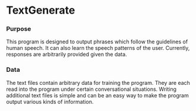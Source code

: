 # TextGenerate
### Purpose
This program is designed to output phrases which follow the guidelines of human speech. It can also learn the speech patterns of the user. Currently, responses are arbitrarily provided given the data.

### Data
The text files contain arbitrary data for training the program. They are each read into the program under certain conversational situations. Writing additional text files is simple and can be an easy way to make the program output various kinds of information.
